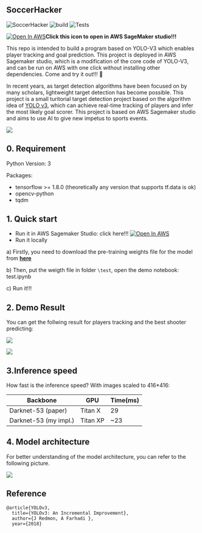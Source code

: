 ## SoccerHacker

![SoccerHacker](https://raw.githubusercontent.com/vaew/amazonaws-hackathon-2021/main/AI%E4%B8%BA%E4%BD%93%E8%82%B2%E8%A1%8C%E4%B8%9A%E5%B8%A6%E6%9D%A5%E7%9A%84%E6%96%B0%E5%85%83%E7%B4%A0%E3%80%81%E6%96%B0%E6%80%9D%E6%83%B3%E5%92%8C%E6%96%B0%E7%8E%A9%E6%B3%95%E3%80%82/%E6%9C%80%E4%BD%B3%E5%B0%84%E9%97%A8%E7%90%83%E5%91%98%E9%A2%84%E6%B5%8B%E5%B0%8F%E5%8A%A9%E6%89%8B-SoccerHacker/resources/SoccerHacker-v1.0-blue.svg)  ![build](https://img.shields.io/badge/Build-passing-green.svg)  ![Tests](https://raw.githubusercontent.com/vaew/amazonaws-hackathon-2021/main/AI%E4%B8%BA%E4%BD%93%E8%82%B2%E8%A1%8C%E4%B8%9A%E5%B8%A6%E6%9D%A5%E7%9A%84%E6%96%B0%E5%85%83%E7%B4%A0%E3%80%81%E6%96%B0%E6%80%9D%E6%83%B3%E5%92%8C%E6%96%B0%E7%8E%A9%E6%B3%95%E3%80%82/%E6%9C%80%E4%BD%B3%E5%B0%84%E9%97%A8%E7%90%83%E5%91%98%E9%A2%84%E6%B5%8B%E5%B0%8F%E5%8A%A9%E6%89%8B-SoccerHacker/resources/Tests-passing-green.svg)

<a href="https://test-ybuz.notebook.cn-northwest-1.sagemaker.com.cn/notebooks/SoccerHacker/test.ipynb"><img src="https://cn-northwest-1.console.amazonaws.cn/favicon.ico" alt="Open In AWS"></a>**Click this icon  to  open in AWS SageMaker studio!!!**

This repo is intended to build a program based on YOLO-V3 which enables player tracking and goal prediction. This project is deployed in AWS Sagemaker studio, which is a modification of the core code of YOLO-V3, and can be run on AWS with one click without installing other dependencies. Come and try it out!!! :rofl:

In recent years, as target detection algorithms have been focused on by many scholars, lightweight target detection has become possible. This project is a small turitorial target detection project based on the algorithm idea of  [YOLO v3](https://github.com/xiaochus/YOLOv3), which can achieve real-time tracking of players and infer the most likely goal scorer. This project is based on AWS Sagemaker studio and aims to use AI to give new impetus to sports events.

![](https://raw.githubusercontent.com/wizyoung/YOLOv3_TensorFlow/master/data/demo_data/results/messi.jpg)

## 0. Requirement

Python Version: 3

Packages:

- tensorflow >= 1.8.0 (theoretically any version that supports tf.data is ok)
- opencv-python
- tqdm

## 1. Quick start

* Run it in AWS Sagemaker Studio: click here!!! <a href="https://test-ybuz.notebook.cn-northwest-1.sagemaker.com.cn/notebooks/SoccerHacker/test.ipynb"><img src="https://cn-northwest-1.console.amazonaws.cn/favicon.ico" alt="Open In AWS"></a>
* Run it locally

a) Firstly, you need to download the pre-training weights file for the model from [**here**](https://pjreddie.com/media/files/yolov3.weights)

b) Then, put the weigth file in folder `\test`, open the demo notebook: test.ipynb

c) Run it!!!

## 2. Demo Result

You can get the follwing result for players tracking and the best shooter predicting:

![](https://raw.githubusercontent.com/vaew/amazonaws-hackathon-2021/main/AI%E4%B8%BA%E4%BD%93%E8%82%B2%E8%A1%8C%E4%B8%9A%E5%B8%A6%E6%9D%A5%E7%9A%84%E6%96%B0%E5%85%83%E7%B4%A0%E3%80%81%E6%96%B0%E6%80%9D%E6%83%B3%E5%92%8C%E6%96%B0%E7%8E%A9%E6%B3%95%E3%80%82/%E6%9C%80%E4%BD%B3%E5%B0%84%E9%97%A8%E7%90%83%E5%91%98%E9%A2%84%E6%B5%8B%E5%B0%8F%E5%8A%A9%E6%89%8B-SoccerHacker/resources/result1.png)

![](https://raw.githubusercontent.com/vaew/amazonaws-hackathon-2021/main/AI%E4%B8%BA%E4%BD%93%E8%82%B2%E8%A1%8C%E4%B8%9A%E5%B8%A6%E6%9D%A5%E7%9A%84%E6%96%B0%E5%85%83%E7%B4%A0%E3%80%81%E6%96%B0%E6%80%9D%E6%83%B3%E5%92%8C%E6%96%B0%E7%8E%A9%E6%B3%95%E3%80%82/%E6%9C%80%E4%BD%B3%E5%B0%84%E9%97%A8%E7%90%83%E5%91%98%E9%A2%84%E6%B5%8B%E5%B0%8F%E5%8A%A9%E6%89%8B-SoccerHacker/resources/result2.png)

## 3.Inference speed

How fast is the inference speed? With images scaled to 416*416:

| Backbone              | GPU      | Time(ms) |
| --------------------- | -------- | -------- |
| Darknet-53 (paper)    | Titan X  | 29       |
| Darknet-53 (my impl.) | Titan XP | ~23      |

## 4. Model architecture

For better understanding of the model architecture, you can refer to the following picture. 

![](https://raw.githubusercontent.com/wizyoung/YOLOv3_TensorFlow/master/docs/yolo_v3_architecture.png)

## Reference

```
@article{YOLOv3,  
  title={YOLOv3: An Incremental Improvement},  
  author={J Redmon, A Farhadi },
  year={2018}
```

